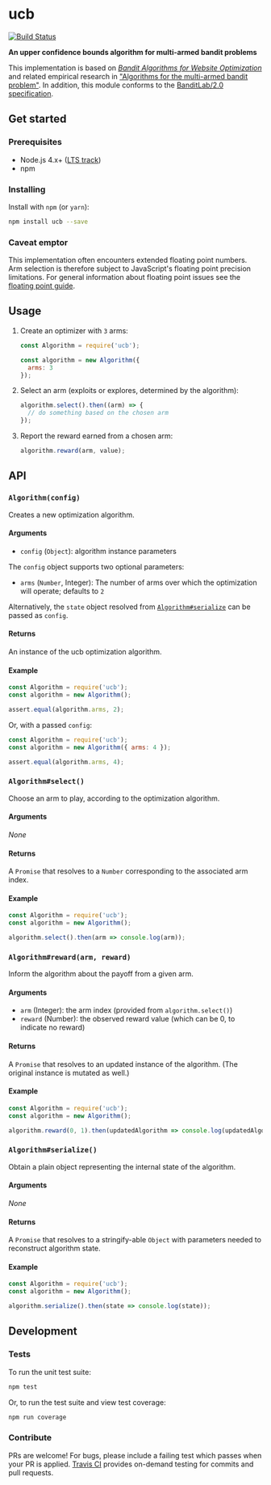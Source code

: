 ucb
===

[![Build Status](https://travis-ci.org/kurttheviking/ucb-js.svg?branch=master)](https://travis-ci.org/kurttheviking/ucb-js)

**An upper confidence bounds algorithm for multi-armed bandit problems**

This implementation is based on [<em>Bandit Algorithms for Website Optimization</em>](http://shop.oreilly.com/product/0636920027393.do) and related empirical research in ["Algorithms for the multi-armed bandit problem"](http://www.cs.mcgill.ca/~vkules/bandits.pdf). In addition, this module conforms to the [BanditLab/2.0 specification](https://github.com/kurttheviking/banditlab-spec/releases).


## Get started

### Prerequisites

- Node.js 4.x+ ([LTS track](https://github.com/nodejs/LTS#lts-schedule1))
- npm

### Installing

Install with `npm` (or `yarn`):

```sh
npm install ucb --save
```

### Caveat emptor

This implementation often encounters extended floating point numbers. Arm selection is therefore subject to JavaScript's floating point precision limitations. For general information about floating point issues see the [floating point guide](http://floating-point-gui.de).


## Usage

1. Create an optimizer with `3` arms:

    ```js
    const Algorithm = require('ucb');

    const algorithm = new Algorithm({
      arms: 3
    });
    ```

2. Select an arm (exploits or explores, determined by the algorithm):

    ```js
    algorithm.select().then((arm) => {
      // do something based on the chosen arm
    });
    ```

3. Report the reward earned from a chosen arm:

    ```js
    algorithm.reward(arm, value);
    ```


## API

### `Algorithm(config)`

Creates a new optimization algorithm.

#### Arguments

- `config` (`Object`): algorithm instance parameters

The `config` object supports two optional parameters:

- `arms` (`Number`, Integer): The number of arms over which the optimization will operate; defaults to `2`

Alternatively, the `state` object resolved from [`Algorithm#serialize`](https://github.com/kurttheviking/ucb-js#algorithmserialize) can be passed as `config`.

#### Returns

An instance of the ucb optimization algorithm.

#### Example

```js
const Algorithm = require('ucb');
const algorithm = new Algorithm();

assert.equal(algorithm.arms, 2);
```

Or, with a passed `config`:

```js
const Algorithm = require('ucb');
const algorithm = new Algorithm({ arms: 4 });

assert.equal(algorithm.arms, 4);
```

### `Algorithm#select()`

Choose an arm to play, according to the optimization algorithm.

#### Arguments

_None_

#### Returns

A `Promise` that resolves to a `Number` corresponding to the associated arm index.

#### Example

```js
const Algorithm = require('ucb');
const algorithm = new Algorithm();

algorithm.select().then(arm => console.log(arm));
```

### `Algorithm#reward(arm, reward)`

Inform the algorithm about the payoff from a given arm.

#### Arguments

- `arm` (Integer): the arm index (provided from `algorithm.select()`)
- `reward` (Number): the observed reward value (which can be 0, to indicate no reward)

#### Returns

A `Promise` that resolves to an updated instance of the algorithm. (The original instance is mutated as well.)

#### Example

```js
const Algorithm = require('ucb');
const algorithm = new Algorithm();

algorithm.reward(0, 1).then(updatedAlgorithm => console.log(updatedAlgorithm));
```

### `Algorithm#serialize()`

Obtain a plain object representing the internal state of the algorithm.

#### Arguments

_None_

#### Returns

A `Promise` that resolves to a stringify-able `Object` with parameters needed to reconstruct algorithm state.

#### Example

```js
const Algorithm = require('ucb');
const algorithm = new Algorithm();

algorithm.serialize().then(state => console.log(state));
```


## Development

### Tests

To run the unit test suite:

```sh
npm test
```

Or, to run the test suite and view test coverage:

```sh
npm run coverage
```

### Contribute

PRs are welcome! For bugs, please include a failing test which passes when your PR is applied. [Travis CI](https://travis-ci.org/kurttheviking/ucb-js) provides on-demand testing for commits and pull requests.

